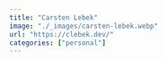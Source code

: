 ```yaml
---
title: "Carsten Lebek"
image: "./_images/carsten-lebek.webp"
url: "https://clebek.dev/"
categories: ["personal"]
---
```

